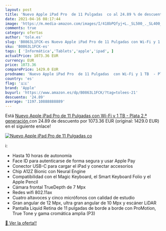 ```yaml
---
layout: post
title: 'Nuevo Apple iPad Pro  de 11 Pulgadas  co al 24.89 % de descuento'
date: 2021-04-16 08:17:44
image: 'https://m.media-amazon.com/images/I/418bPQfyj+L._SL500_._SL400_.jpg'
comments: true
category: ofertas
author: 'tole.es'
slug: 'B0863L1FCK-es Nuevo Apple iPad Pro de 11 Pulgadas con Wi-Fi y 1 TB -...'
sku: 'B0863L1FCK-es'
tags: [ 'Informática','Tablets','apple','ipad', ]
actualPrice: 1073.36 EUR
currency: EUR
price: 1073.36
comparePrice: 1429.0 EUR
prodname: 'Nuevo Apple iPad Pro  de 11 Pulgadas  con Wi-Fi y 1 TB  - Plata  2.ª generación '
country: 'es'
flag: '🇪🇸'
brand: 'Apple'
buyurl: 'https://www.amazon.es/dp/B0863L1FCK/?tag=tolees-21'
descuento: '24.89'
average: '1197.10888888889'
---
```


Está [Nuevo Apple iPad Pro  de 11 Pulgadas  con Wi-Fi y 1 TB  - Plata  2.ª generación ](https://www.amazon.es/dp/B0863L1FCK/?tag=tolees-21) con 24.89 de descuento por 1073.36 EUR (original: 1429.0 EUR) en el siguiente enlace!

[![Nuevo Apple iPad Pro  de 11 Pulgadas  co](https://m.media-amazon.com/images/I/418bPQfyj+L._SL500_._SL400_.jpg)](https://www.amazon.es/dp/B0863L1FCK/?tag=tolees-21)

ℹ️:

- Hasta 10 horas de autonomía
- Face ID para autenticarse de forma segura y usar Apple Pay
- Conector USB-C para cargar el iPad y conectar accesorios
- Chip A12Z Bionic con Neural Engine
- Compatibilidad con el Magic Keyboard, el Smart Keyboard Folio y el Apple Pencil
- Cámara frontal TrueDepth de 7 Mpx
- Redes wifi 802.11ax
- Cuatro altavoces y cinco micrófonos con calidad de estudio
- Gran angular de 12 Mpx, ultra gran angular de 10 Mpx y escáner LiDAR
- Pantalla Liquid Retina de 11 pulgadas de borde a borde con ProMotion, True Tone y gama cromática amplia (P3)

[🛒 Ver la oferta!!](https://www.amazon.es/dp/B0863L1FCK/?tag=tolees-21)
